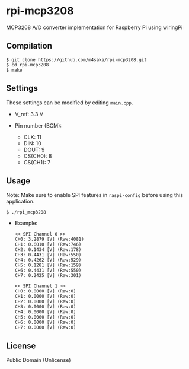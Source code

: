 # rpi-mcp3208
MCP3208 A/D converter implementation for Raspberry Pi using wiringPi

## Compilation
```
$ git clone https://github.com/m4saka/rpi-mcp3208.git
$ cd rpi-mcp3208
$ make
```

## Settings
These settings can be modified by editing `main.cpp`.

- V_ref: 3.3 V

- Pin number (BCM):
    - CLK: 11
    - DIN: 10
    - DOUT: 9
    - CS(CH0): 8
    - CS(CH1): 7

## Usage
Note: Make sure to enable SPI features in `raspi-config` before using this application.
```
$ ./rpi_mcp3208
```

- Example:
  ```
  << SPI Channel 0 >>
  CH0: 3.2879 [V] (Raw:4081)
  CH1: 0.6010 [V] (Raw:746)
  CH2: 0.1434 [V] (Raw:178)
  CH3: 0.4431 [V] (Raw:550)
  CH4: 0.4262 [V] (Raw:529)
  CH5: 0.1281 [V] (Raw:159)
  CH6: 0.4431 [V] (Raw:550)
  CH7: 0.2425 [V] (Raw:301)

  << SPI Channel 1 >>
  CH0: 0.0000 [V] (Raw:0)
  CH1: 0.0000 [V] (Raw:0)
  CH2: 0.0000 [V] (Raw:0)
  CH3: 0.0000 [V] (Raw:0)
  CH4: 0.0000 [V] (Raw:0)
  CH5: 0.0000 [V] (Raw:0)
  CH6: 0.0000 [V] (Raw:0)
  CH7: 0.0000 [V] (Raw:0)
  ```

## License
Public Domain (Unlicense)

